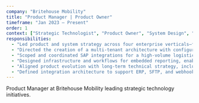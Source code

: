 ```yaml
---
company: "Britehouse Mobility"
title: "Product Manager | Product Owner"
timeframe: "Jan 2023 – Present"
order: 1
context: ["Strategic Technologist", "Product Owner", "System Design", "Integration"]
responsibilities:
  - "Led product and system strategy across four enterprise verticals—field services, healthcare, retail, and governance—working closely with DevOps and engineering to design scalable platforms."
  - "Directed the creation of a multi-tenant architecture with configurable workflows, enabling a shared product base with industry-specific flexibility."
  - "Scoped and coordinated SAP integrations for a high-volume logistics operation, ensuring real-time data exchange and exception handling across jobs running every 60 seconds."
  - "Designed infrastructure and workflows for embedded reporting, enabling rapid document generation via Carbone and data insights via Metabase and PowerBI pipelines."
  - "Aligned product evolution with long-term technical strategy, including IoT and computer vision integration from the OnEdge platform for predictive field servicing."
  - "Defined integration architecture to support ERP, SFTP, and webhook-based data flows, improving automation reliability across clients with legacy back-office systems."
---
```


Product Manager at Britehouse Mobility leading strategic technology initiatives.
